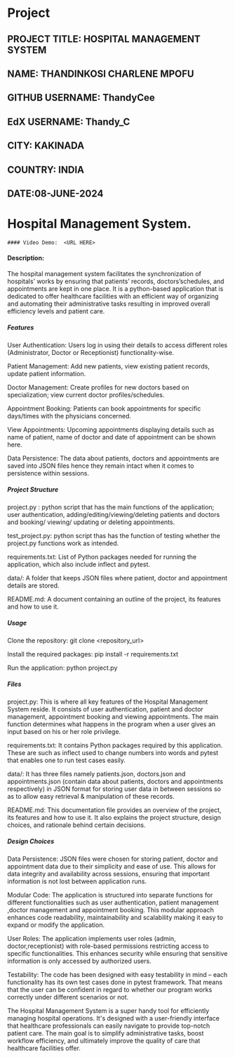 # Project
## PROJECT TITLE: HOSPITAL MANAGEMENT SYSTEM

## NAME: THANDINKOSI CHARLENE MPOFU

## GITHUB USERNAME: ThandyCee

## EdX USERNAME: Thandy_C

## CITY: KAKINADA

## COUNTRY: INDIA

## DATE:08-JUNE-2024


 # Hospital Management System.
    #### Video Demo:  <URL HERE>
#### Description: 
The hospital management system facilitates the synchronization of hospitals’ works by ensuring that patients’ records, doctors’schedules, and appointments are kept in one place. It is a python-based application that is dedicated to offer healthcare facilities with an efficient way of organizing and automating their administrative tasks resulting in improved overall efficiency levels and patient care.

##### Features

User Authentication: Users log in using their details to access different roles (Administrator, Doctor or Receptionist) functionality-wise.

Patient Management: Add new patients, view existing patient records, update patient information.

Doctor Management: Create profiles for new doctors based on specialization; view current doctor profiles/schedules.

Appointment Booking: Patients can book appointments for specific days/times with the physicians concerned.

View Appointments: Upcoming appointments displaying details such as name of patient, name of doctor and date of appointment can be shown here.

Data Persistence: The data about patients, doctors and appointments are saved into JSON files hence they remain intact when it comes to persistence within sessions.

##### Project Structure

project.py : python script that has the main functions of the application; user authentication, adding/editing/viewing/deleting patients and doctors and booking/ viewing/ updating or deleting appointments.

test_project.py: python script thas has the function of testing whether the project.py functions work as intended.

requirements.txt: List of Python packages needed for running the application, which also include inflect and pytest.

data/: A folder that keeps JSON files where patient, doctor and appointment details are stored.

README.md: A document containing an outline of the project, its features and how to use it.

##### Usage

Clone the repository: git clone <repository_url>

Install the required packages: pip install -r requirements.txt

Run the application: python project.py

##### Files

project.py: This is where all key features of the Hospital Management System reside. It consists of user authentication, patient and doctor management, appointment booking and viewing appointments. The main function determines what happens in the program when a user gives an input based on his or her role privilege.

requirements.txt: It contains Python packages required by this application. These are such as inflect used to change numbers into words and pytest that enables one to run test cases easily.

data/: It has three files namely patients.json, doctors.json and appointments.json (contain data about patients, doctors and appointments respectively) in JSON format for storing user data in between sessions so as to allow easy retrieval & manipulation of these records.

README.md: This documentation file provides an overview of the project, its features and how to use it. It also explains the project structure, design choices, and rationale behind certain decisions.

##### Design Choices

Data Persistence: JSON files were chosen for storing patient, doctor and appointment data due to their simplicity and ease of use. This allows for data integrity and availability across sessions, ensuring that important information is not lost between application runs.

Modular Code: The application is structured into separate functions for different functionalities such as user authentication, patient management ,doctor management and appointment booking. This modular approach enhances code readability, maintainability and scalability making it easy to expand or modify the application.

User Roles: The application implements user roles (admin, doctor,receptionist) with role-based permissions restricting access to specific functionalities. This enhances security while ensuring that sensitive information is only accessed by authorized users.

Testability: The code has been designed with easy testability in mind – each functionality has its own test cases done in pytest framework. That means that the user can be confident in regard to whether our program works correctly under different scenarios or not.

The Hospital Management System is a super handy tool for efficiently managing hospital operations. It's designed with a user-friendly interface that healthcare professionals can easily navigate to provide top-notch patient care. The main goal is to simplify administrative tasks, boost workflow efficiency, and ultimately improve the quality of care that healthcare facilities offer.
